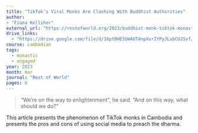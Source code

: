 ```yaml
---
title: "TikTok’s Viral Monks Are Clashing With Buddhist Authorities"
author: 
- "Fiona Kelliher"
external_url: "https://restofworld.org/2023/buddhist-monk-tiktok-monastic-code/"
drive_links:
  - "https://drive.google.com/file/d/16ptBHE5bWAUTAnpXurIYPyJLubCUJSvf/view?usp=sharing"
course: cambodian
tags:
  - monastic
  - engaged
year: 2023
month: mar
journal: "Rest of World"
pages: 6
---
```


> “We’re on the way to enlightenment", he said. “And on this way, what should we do?”

This article presents the phenomenon of TikTok monks in Cambodia and presents the pros and cons of using social media to preach the dharma.
